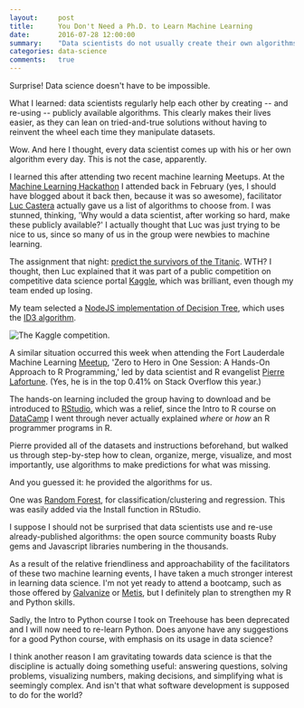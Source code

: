 ```yaml
---
layout:     post
title:      You Don't Need a Ph.D. to Learn Machine Learning
date:       2016-07-28 12:00:00
summary:    "Data scientists do not usually create their own algorithms: what a relief."
categories: data-science
comments:   true
---
```


Surprise! Data science doesn't have to be impossible.  

What I learned:  data scientists regularly help each other by creating -- and re-using -- publicly available algorithms. This clearly makes their lives easier, as they can lean on tried-and-true solutions without having to reinvent the wheel each time they manipulate datasets.  

Wow. And here I thought, every data scientist comes up with his or her own algorithm every day.  This is not the case, apparently.

I learned this after attending two recent machine learning Meetups. At the [Machine Learning Hackathon](http://www.meetup.com/Miami-node-js-Meetup/events/228588822/) I attended back in February (yes, I should have blogged about it back then, because it was so awesome), facilitator [Luc Castera](http://luccastera.com/) actually gave us a list of algorithms to choose from. I was stunned, thinking, 'Why would a data scientist, after working so hard, make these publicly available?'  I actually thought that Luc was just trying to be nice to us, since so many of us in the group were newbies to machine learning.

The assignment that night: [predict the survivors of the Titanic](https://www.kaggle.com/c/titanic). WTH? I thought, then Luc explained that it was part of a public competition on competitive data science portal [Kaggle](http://www.kaggle.com), which was brilliant, even though my team ended up losing.

My team selected a [NodeJS implementation of Decision Tree](https://github.com/serendipious/nodejs-decision-tree-id3), which uses the [ID3 algorithm](https://en.wikipedia.org/wiki/ID3_algorithm).

![The Kaggle competition.](http://i63.tinypic.com/5al6hk.jpg)

A similar situation occurred this week when attending the Fort Lauderdale Machine Learning [Meetup](http://www.meetup.com/Fort-Lauderdale-Machine-Learning-Meetup/events/232388112/), 'Zero to Hero in One Session: A Hands-On Approach to R Programming,' led by data scientist and R evangelist [Pierre Lafortune](http://stackoverflow.com/users/4564247/pierre-lafortune). (Yes, he is in the top 0.41% on Stack Overflow this year.)

The hands-on learning included the group having to download and be introduced to [RStudio](https://www.rstudio.com/home/), which was a relief, since the Intro to R course on [DataCamp](https://www.datacamp.com/home) I went through never actually explained *where* or *how* an R programmer programs in R.

Pierre provided all of the datasets and instructions beforehand, but walked us through step-by-step how to clean, organize, merge, visualize, and most importantly, use algorithms to make predictions for what was missing.

And you guessed it:  he provided the algorithms for us.

One was [Random Forest](https://cran.r-project.org/web/packages/randomForest/index.html), for classification/clustering and regression. This was easily added via the Install function in RStudio.

I suppose I should not be surprised that data scientists use and re-use already-published algorithms:  the open source community boasts Ruby gems and Javascript libraries numbering in the thousands.  

As a result of the relative friendliness and approachability of the facilitators of these two machine learning events, I have taken a much stronger interest in learning data science.  I'm not yet ready to attend a bootcamp, such as those offered by [Galvanize](http://www.galvanize.com/courses/data-science/#.V5uYSI5_xak) or [Metis](http://www.thisismetis.com/data-science-bootcamps), but I definitely plan to strengthen my R and Python skills.

Sadly, the Intro to Python course I took on Treehouse has been deprecated and I will now need to re-learn Python. Does anyone have any suggestions for a good Python course, with emphasis on its usage in data science?

I think another reason I am gravitating towards data science is that the discipline is actually doing something useful: answering questions, solving problems, visualizing numbers, making decisions, and simplifying what is seemingly complex.  And isn't that what software development is supposed to do for the world?
